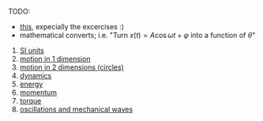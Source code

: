 TODO: 
* [this](https://phys.libretexts.org/Bookshelves/College_Physics/College_Physics_1e_(OpenStax)), expecially the excercises :)
* mathematical converts; i.e. "Turn $x(t) = A \cos{\omega t + \varphi}$ into a function of $\theta$"

1. [SI units](./units)
2. [motion in 1 dimension](./1d_motion)
3. [motion in 2 dimensions (circles)](./2d_motion_circles)
4. [dynamics](./dynamics)
5. [energy](./energy)
6. [momentum](./momentum)
7. [torque](./torque)
8. [oscillations and mechanical waves](./oscillations)
